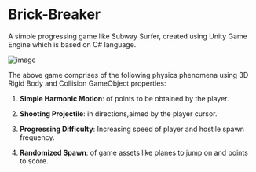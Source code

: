 # **Brick-Breaker**

A simple progressing game like Subway Surfer, created using Unity Game Engine which is based on C# language.


![image](https://user-images.githubusercontent.com/73461681/162749259-3a9fefd9-0e6b-4bfc-b4ed-af40918abe09.png)


The above game comprises of the following physics phenomena using 3D Rigid Body and Collision GameObject properties:

1) **Simple Harmonic Motion**: of points to be obtained by the player.

2) **Shooting Projectile**: in directions,aimed by the player cursor.

3) **Progressing Difficulty**: Increasing speed of player and hostile spawn frequency.

4) **Randomized Spawn**: of game assets like planes to jump on and points to score.
